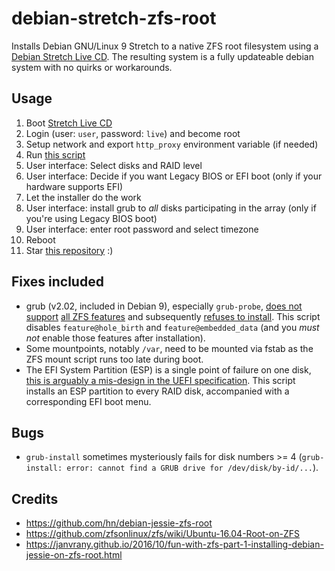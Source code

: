 # debian-stretch-zfs-root
Installs Debian GNU/Linux 9 Stretch to a native ZFS root filesystem using a [Debian Stretch Live CD](https://www.debian.org/CD/live/). The resulting system is a fully updateable debian system with no quirks or workarounds.

## Usage

1. Boot [Stretch Live CD](https://www.debian.org/CD/live/)
1. Login (user: `user`, password: `live`) and become root
1. Setup network and export `http_proxy` environment variable (if needed)
1. Run [this script](https://raw.githubusercontent.com/hn/debian-stretch-zfs-root/master/debian-stretch-zfs-root.sh)
1. User interface: Select disks and RAID level
1. User interface: Decide if you want Legacy BIOS or EFI boot (only if your hardware supports EFI)
1. Let the installer do the work
1. User interface: install grub to *all* disks participating in the array (only if you're using Legacy BIOS boot)
1. User interface: enter root password and select timezone
1. Reboot
1. Star [this repository](https://github.com/hn/debian-stretch-zfs-root) :)

## Fixes included

* grub (v2.02, included in Debian 9), especially `grub-probe`, [does not support](https://github.com/zfsonlinux/grub/issues/19) [all ZFS features](http://savannah.gnu.org/bugs/?42861) and subsequently [refuses to install](https://bugs.launchpad.net/ubuntu/+source/grub2/+bug/1451476). This script disables `feature@hole_birth` and `feature@embedded_data` (and you _must_ _not_ enable those features after installation).
* Some mountpoints, notably `/var`, need to be mounted via fstab as the ZFS mount script runs too late during boot.
* The EFI System Partition (ESP) is a single point of failure on one disk, [this is arguably a mis-design in the UEFI specification](https://wiki.debian.org/UEFI#RAID_for_the_EFI_System_Partition). This script installs an ESP partition to every RAID disk, accompanied with a corresponding EFI boot menu.

## Bugs

* `grub-install` sometimes mysteriously fails for disk numbers >= 4 (`grub-install: error: cannot find a GRUB drive for /dev/disk/by-id/...`).

## Credits

* https://github.com/hn/debian-jessie-zfs-root
* https://github.com/zfsonlinux/zfs/wiki/Ubuntu-16.04-Root-on-ZFS
* https://janvrany.github.io/2016/10/fun-with-zfs-part-1-installing-debian-jessie-on-zfs-root.html

